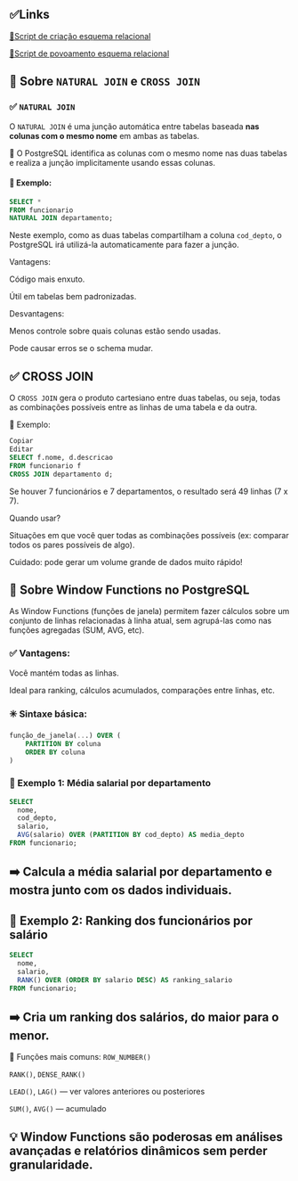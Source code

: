 ## ✅Links

[📌Script de criação esquema relacional](https://github.com/josealvs/Proj-Adm_BD/blob/main/tarefas/t01/tarefa01-create.sql)

[📌Script de povoamento esquema relacional](https://github.com/josealvs/Proj-Adm_BD/blob/main/tarefas/t01/tarefa01-inserts.sql)

## 🔄 Sobre `NATURAL JOIN` e `CROSS JOIN`

### ✅ `NATURAL JOIN`

O `NATURAL JOIN` é uma junção automática entre tabelas baseada **nas colunas com o mesmo nome** em ambas as tabelas.

📌 O PostgreSQL identifica as colunas com o mesmo nome nas duas tabelas e realiza a junção implicitamente usando essas colunas.

#### 🧠 Exemplo:

```sql
SELECT * 
FROM funcionario 
NATURAL JOIN departamento;
```
Neste exemplo, como as duas tabelas compartilham a coluna `cod_depto`, o PostgreSQL irá utilizá-la automaticamente para fazer a junção.

Vantagens:

Código mais enxuto.

Útil em tabelas bem padronizadas.

Desvantagens:

Menos controle sobre quais colunas estão sendo usadas.

Pode causar erros se o schema mudar.

## ✅ CROSS JOIN
O `CROSS JOIN` gera o produto cartesiano entre duas tabelas, ou seja, todas as combinações possíveis entre as linhas de uma tabela e da outra.

🧠 Exemplo:
```sql
Copiar
Editar
SELECT f.nome, d.descricao 
FROM funcionario f 
CROSS JOIN departamento d;
```

Se houver 7 funcionários e 7 departamentos, o resultado será 49 linhas (7 x 7).

Quando usar?

Situações em que você quer todas as combinações possíveis (ex: comparar todos os pares possíveis de algo).

Cuidado: pode gerar um volume grande de dados muito rápido!

## 🧮 Sobre Window Functions no PostgreSQL
As Window Functions (funções de janela) permitem fazer cálculos sobre um conjunto de linhas relacionadas à linha atual, sem agrupá-las como nas funções agregadas (SUM, AVG, etc).

### ✅ Vantagens:
Você mantém todas as linhas.

Ideal para ranking, cálculos acumulados, comparações entre linhas, etc.

### ✳️ Sintaxe básica:
```sql
função_de_janela(...) OVER (
    PARTITION BY coluna
    ORDER BY coluna
)
```
### 🧠 Exemplo 1: Média salarial por departamento
```sql
SELECT 
  nome,
  cod_depto,
  salario,
  AVG(salario) OVER (PARTITION BY cod_depto) AS media_depto
FROM funcionario;
```
## ➡️ Calcula a média salarial por departamento e mostra junto com os dados individuais.

## 🧠 Exemplo 2: Ranking dos funcionários por salário
```sql
SELECT 
  nome,
  salario,
  RANK() OVER (ORDER BY salario DESC) AS ranking_salario
FROM funcionario;
```
## ➡️ Cria um ranking dos salários, do maior para o menor.

🔧 Funções mais comuns:
`ROW_NUMBER()`

`RANK()`, `DENSE_RANK()`

`LEAD()`, `LAG()` — ver valores anteriores ou posteriores

`SUM()`, `AVG()` — acumulado

## 💡 Window Functions são poderosas em análises avançadas e relatórios dinâmicos sem perder granularidade.



